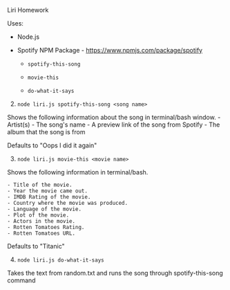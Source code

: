 Liri Homework

Uses:
- Node.js
- Spotify NPM Package - https://www.npmjs.com/package/spotify

  * `spotify-this-song`

  * `movie-this`

  * `do-what-it-says`


2. `node liri.js spotify-this-song <song name>`

 Shows the following information about the song in terminal/bash window.
    - Artist(s)
    - The song's name
    - A preview link of the song from Spotify
    - The album that the song is from

Defaults to "Oops I did it again"

3. `node liri.js movie-this <movie name>`

 Shows the following information in terminal/bash.

    - Title of the movie.
    - Year the movie came out.
    - IMDB Rating of the movie.
    - Country where the movie was produced.
    - Language of the movie.
    - Plot of the movie.
    - Actors in the movie.
    - Rotten Tomatoes Rating.
    - Rotten Tomatoes URL.

Defaults to "Titanic"

4. `node liri.js do-what-it-says`

  Takes the text from random.txt and runs the song through spotify-this-song command


